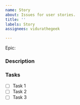 ```yaml
---
name: Story
about: Issues for user stories.
title: ''
labels: Story
assignees: vidurathegeek

---
```


Epic:

### Description

### Tasks
- [ ] Task 1
- [ ] Task 2
- [ ] Task 3
